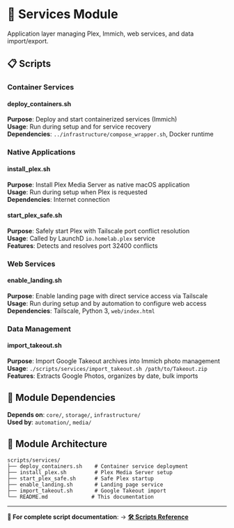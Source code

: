 # 🚀 Services Module

Application layer managing Plex, Immich, web services, and data import/export.

## 📋 Scripts

### **Container Services**

#### **deploy_containers.sh**
**Purpose**: Deploy and start containerized services (Immich)  
**Usage**: Run during setup and for service recovery  
**Dependencies**: `../infrastructure/compose_wrapper.sh`, Docker runtime

### **Native Applications**

#### **install_plex.sh**
**Purpose**: Install Plex Media Server as native macOS application  
**Usage**: Run during setup when Plex is requested  
**Dependencies**: Internet connection

#### **start_plex_safe.sh**
**Purpose**: Safely start Plex with Tailscale port conflict resolution  
**Usage**: Called by LaunchD `io.homelab.plex` service  
**Features**: Detects and resolves port 32400 conflicts

### **Web Services**

#### **enable_landing.sh**
**Purpose**: Enable landing page with direct service access via Tailscale  
**Usage**: Run during setup and by automation to configure web access  
**Dependencies**: Tailscale, Python 3, `web/index.html`

### **Data Management**

#### **import_takeout.sh**
**Purpose**: Import Google Takeout archives into Immich photo management  
**Usage**: `./scripts/services/import_takeout.sh /path/to/Takeout.zip`  
**Features**: Extracts Google Photos, organizes by date, bulk imports

## 🔗 Module Dependencies

**Depends on**: `core/`, `storage/`, `infrastructure/`  
**Used by**: `automation/`, `media/`

## 📁 Module Architecture

```
scripts/services/
├── deploy_containers.sh    # Container service deployment
├── install_plex.sh         # Plex Media Server setup
├── start_plex_safe.sh      # Safe Plex startup
├── enable_landing.sh       # Landing page service
├── import_takeout.sh       # Google Takeout import
└── README.md              # This documentation
```

---

**📖 For complete script documentation**: → [**🛠️ Scripts Reference**](../README.md)
